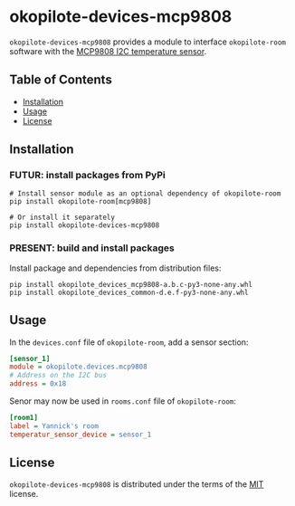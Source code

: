 # okopilote-devices-mcp9808

`okopilote-devices-mcp9808` provides a module to interface `okopilote-room`
software with the [MCP9808 I2C temperature sensor](https://www.adafruit.com/product/1782).

## Table of Contents

- [Installation](#installation)
- [Usage](#usage)
- [License](#license)

## Installation

### FUTUR: install packages from PyPi

```console
# Install sensor module as an optional dependency of okopilote-room
pip install okopilote-room[mcp9808]

# Or install it separately
pip install okopilote-devices-mcp9808
```

### PRESENT: build and install packages

Install package and dependencies from distribution files:

```console
pip install okopilote_devices_mcp9808-a.b.c-py3-none-any.whl
pip install okopilote_devices_common-d.e.f-py3-none-any.whl
```

## Usage

In the `devices.conf` file of `okopilote-room`, add a sensor section:
```ini
[sensor_1]
module = okopilote.devices.mcp9808
# Address on the I2C bus
address = 0x18
```

Senor may now be used in `rooms.conf` file of `okopilote-room`:
```ini
[room1]
label = Yannick's room
temperatur_sensor_device = sensor_1
```

## License

`okopilote-devices-mcp9808` is distributed under the terms of the [MIT](https://spdx.org/licenses/MIT.html) license.
